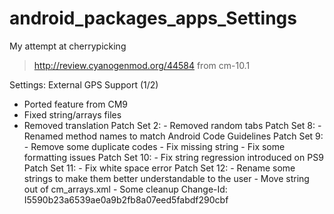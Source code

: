android_packages_apps_Settings
==============================
My attempt at cherrypicking
> http://review.cyanogenmod.org/44584
from cm-10.1

Settings: External GPS Support (1/2)

- Ported feature from CM9
- Fixed string/arrays files
- Removed translation
Patch Set 2:    - Removed random tabs
Patch Set 8:    - Renamed method names to match Android
                  Code Guidelines
Patch Set 9:    - Remove some duplicate codes
                - Fix missing string
                - Fix some formatting issues
Patch Set 10:   - Fix string regression introduced on PS9
Patch Set 11:   - Fix white space error
Patch Set 12:   - Rename some strings to make them better
                  understandable to the user
                - Move string out of cm_arrays.xml
                - Some cleanup
Change-Id: I5590b23a6539ae0a9b2fb8a07eed5fabdf290cbf
